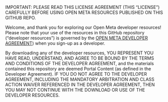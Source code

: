 IMPORTANT: PLEASE READ THIS LICENSE AGREEMENT (THIS “LICENSE”) CAREFULLY BEFORE USING OPEN META RESOURCES PUBLISHED ON THIS GITHUB REPO. 

Welcome, and thank you for exploring our Open Meta developer resources! Please note that your use of the resources in this GitHub repository (“developer resources”) is governed by the [OPEN META DEVELOPER AGREEMENT](https://www.emergence.site/assets/documents/Emergence_Privacy%20Policy_FINAL%20(25%20Nov%2021).pdf)) when you sign-up as a developer. 

By downloading any of the developer resources, YOU REPRESENT YOU HAVE READ, UNDERSTAND, AND AGREE TO BE BOUND BY THE TERMS AND CONDITIONS OF THE DEVELOPER AGREEMENT, and the materials contained this repository are deemed Portal Content (as defined in the Developer Agreement). IF YOU DO NOT AGREE TO THE DEVELOPER AGREEMENT, INCLUDING THE MANDATORY ARBITRATION AND CLASS ACTION WAIVER REFERENCED IN THE DEVELOPER AGREEMENT, THEN YOU MAY NOT CONTINUE WITH THE DOWNLOAD OR USE OF THE DEVELOPER RESOURCES.
